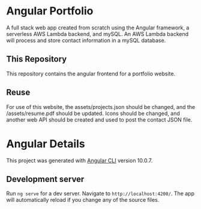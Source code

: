 # Angular Portfolio
A full stack web app created from scratch using the Angular framework, a serverless AWS Lambda backend, and mySQL. An AWS Lambda backend will process and store contact information in a mySQL database.

## This Repository
This repository contains the angular frontend for a portfolio website.

## Reuse
For use of this website, the assets/projects.json should be changed, and the /assets/resume.pdf should be updated. Icons should be changed, and another web API should be created and used to post the contact JSON file.

# Angular Details

This project was generated with [Angular CLI](https://github.com/angular/angular-cli) version 10.0.7.

## Development server

Run `ng serve` for a dev server. Navigate to `http://localhost:4200/`. The app will automatically reload if you change any of the source files.
